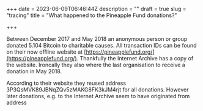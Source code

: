 +++
date = 2023-06-09T06:46:44Z
description = ""
draft = true
slug = "tracing"
title = "What happened to the Pineapple Fund donations?"

+++


Between December 2017 and May 2018 an anonymous person or group donated 5.104 Bitcoin to charitable causes. All transaction IDs can be found on their now offline website at [https://pineapplefund.org/](https://pineapplefund.org/). Thankfully the Internet Archive has a copy of the website. Ironcally they also where the last organisation to receive a donation in May 2018.

According to their website they reused address 3P3QsMVK89JBNqZQv5zMAKG8FK3kJM4rjt for all donations. However later donations, e.g. to the Internet Archive seem to have originated from address


